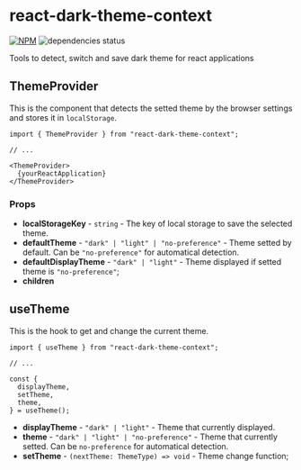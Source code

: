 # react-dark-theme-context

[![NPM](https://img.shields.io/npm/v/react-dark-theme-context.svg)](https://www.npmjs.com/package/react-dark-theme-context)
![dependencies status](https://img.shields.io/librariesio/release/npm/react-dark-theme-context)

Tools to detect, switch and save dark theme for react applications

## ThemeProvider

This is the component that detects the setted theme by the browser settings and stores it in `localStorage`.

```tsx
import { ThemeProvider } from "react-dark-theme-context";

// ...

<ThemeProvider>
  {yourReactApplication}
</ThemeProvider>
```

### Props

- **localStorageKey** - `string` - The key of local storage to save the selected theme.
- **defaultTheme** - `"dark" | "light" | "no-preference"` - Theme setted by default. Can be `"no-preference"` for automatical detection.
- **defaultDisplayTheme** - `"dark" | "light"` - Theme displayed if setted theme is `"no-preference"`;
- **children**

## useTheme

This is the hook to get and change the current theme.

```tsx
import { useTheme } from "react-dark-theme-context";

// ...

const {
  displayTheme,
  setTheme,
  theme,
} = useTheme();
```

- **displayTheme** - `"dark" | "light"` - Theme that currently displayed.
- **theme** - `"dark" | "light" | "no-preference"` - Theme that currently setted. Can be `no-preference` for automatical detection.
- **setTheme** - `(nextTheme: ThemeType) => void` - Theme change function;
